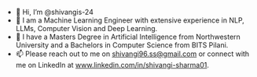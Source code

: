 - 👋 Hi, I’m @shivangis-24
- 👀 I am a Machine Learning Engineer with extensive experience in NLP, LLMs, Computer Vision and Deep Learning.
- 🌱 I have a Masters Degree in Artificial Intelligence from Northwestern University and a Bachelors in Computer Science from BITS Pilani. 
- 📫 Please reach out to me on shivangi96.ss@gmail.com or connect with me on LinkedIn at www.linkedin.com/in/shivangi-sharma01.

<!---
shivangis-24/shivangis-24 is a ✨ special ✨ repository because its `README.md` (this file) appears on your GitHub profile.
You can click the Preview link to take a look at your changes.
--->
